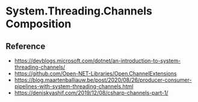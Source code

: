 # System.Threading.Channels Composition

## Reference
* <https://devblogs.microsoft.com/dotnet/an-introduction-to-system-threading-channels/>
* <https://github.com/Open-NET-Libraries/Open.ChannelExtensions>
* <https://blog.maartenballiauw.be/post/2020/08/26/producer-consumer-pipelines-with-system-threading-channels.html>
* <https://deniskyashif.com/2019/12/08/csharp-channels-part-1/>
